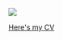 ![](https://img.shields.io/github/last-commit/ngntrgduc/cv/master?style=flat-square&color=cyan)

[Here's my CV](https://ngntrgduc.github.io/cv/)
